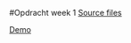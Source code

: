 #Opdracht week 1
[Source files](https://github.com/sennykalidien/EW/tree/master/css-to-the-rescue/opdrachten/week1/opdracht)

[Demo](http://sennykalidien.github.io/css-to-the-rescue/)
